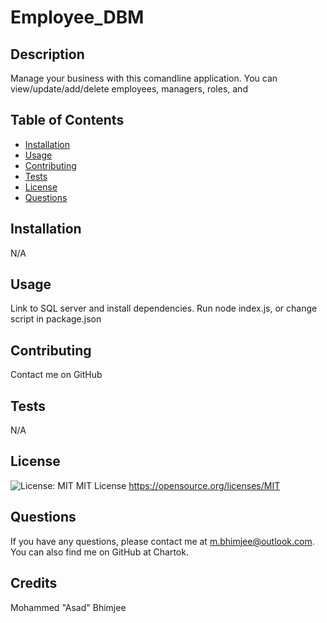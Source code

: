 
  # Employee_DBM

  ## Description

  Manage your business with this comandline application. You can view/update/add/delete employees, managers, roles, and 

  ## Table of Contents

  * [Installation](#installation)
  * [Usage](#usage)
  * [Contributing](#contributing)
  * [Tests](#tests)
  * [License](#license)
  * [Questions](#questions)

  ## Installation

  N/A

  ## Usage

  Link to SQL server and install dependencies. Run node index.js, or change script in package.json

  ## Contributing

  Contact me on GitHub

  ## Tests

  N/A

  ## License

  ![License: MIT](https://img.shields.io/badge/License-MIT-yellow.svg)
  MIT License
  https://opensource.org/licenses/MIT

  ## Questions

  If you have any questions, please contact me at m.bhimjee@outlook.com.
  You can also find me on GitHub at Chartok.

  ## Credits

  Mohammed "Asad" Bhimjee
  